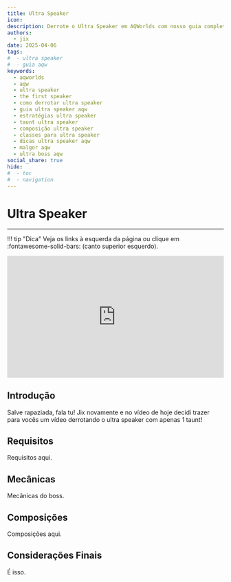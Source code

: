 ```yaml
---
title: Ultra Speaker
icon:
description: Derrote o Ultra Speaker em AQWorlds com nosso guia completo! Aprenda estratégias, composições de equipe e dicas essenciais para vencer Malgor.
authors:
  - jix
date: 2025-04-06
tags:
#  - ultra speaker
#  - guia aqw
keywords:
  - aqworlds
  - aqw
  - ultra speaker
  - the first speaker
  - como derrotar ultra speaker
  - guia ultra speaker aqw
  - estratégias ultra speaker
  - taunt ultra speaker
  - composição ultra speaker
  - classes para ultra speaker
  - dicas ultra speaker aqw
  - malgor aqw
  - ultra boss aqw
social_share: true
hide:
#  - toc
#  - navigation
---
```

# Ultra Speaker
---
!!! tip "Dica"
    Veja os links à esquerda da página ou clique em :fontawesome-solid-bars: (canto superior esquerdo).

<div style="position: relative; width: 100%; padding-bottom: 56.25%; height: 0; overflow: hidden;">
  <iframe 
    src="https://www.youtube.com/embed/8HTEocQ6lOI?list=PLpJEzhUTyrrpZm5fmKzkRmb2tTd6WGU3U" 
    title="YouTube video player" 
    frameborder="0" 
    allow="accelerometer; autoplay; clipboard-write; encrypted-media; gyroscope; picture-in-picture; web-share" 
    referrerpolicy="strict-origin-when-cross-origin" 
    allowfullscreen 
    style="position: absolute; top: 0; left: 0; width: 100%; height: 100%;"
  ></iframe>
</div>

## Introdução
Salve rapaziada, fala tu! Jix novamente e no vídeo de hoje decidi trazer para vocês um vídeo derrotando o ultra speaker com apenas 1 taunt!

## Requisitos
Requisitos aqui.

## Mecânicas
Mecânicas do boss.

## Composições
Composições aqui.

## Considerações Finais
É isso.